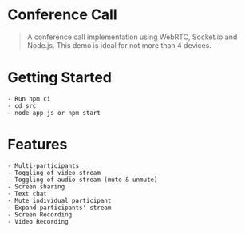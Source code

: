 # Conference Call
> A conference call implementation using WebRTC, Socket.io and Node.js. This demo is ideal for not more than 4 devices.

# Getting Started
```
- Run npm ci
- cd src
- node app.js or npm start
```
# Features
```
- Multi-participants
- Toggling of video stream
- Toggling of audio stream (mute & unmute)
- Screen sharing
- Text chat
- Mute individual participant
- Expand participants' stream
- Screen Recording
- Video Recording
```


